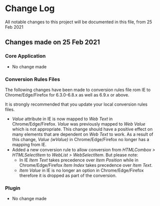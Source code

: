 # Change Log

All notable changes to this project will be documented in this file, from 25 Feb 2021

## Changes made on 25 Feb 2021

### Core Application

- No change made

### Conversion Rules Files

The following changes have been made to conversion rules file rom IE to Chrome/Edge/Firefox for 6.3.0-6.8.x as well as 6.9.x or above.

It is strongly recommended that you update your local conversion rules files.

- *Value* attribute in IE is now mapped to *Web Text* in Chrome/Edge/Firefox. *Value* was previously mapped to *Web Value* which is not appropriate. This change should have a positive effect on many elements that are dependent on *Web Text* to work. As a result of this change, *Value (wValue)* in Chrome/Edge/Firefox no longer has a mapping from IE.
- Added a new conversion rule to allow conversion from *HTMLCombox > HTMLSelectItem* to *WebList > WebSelectItem*. But please note:
    - In IE *Item Text* takes precedence over *Item Position* while in Chrome/Edge/Firefox *Item Index* takes precedence over *Item Text*. 
    - *Item Value* in IE is no longer an option in Chrome/Edge/Firefox therefore it is dropped as part of the conversion.

### Plugin

- No change made